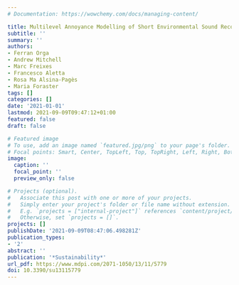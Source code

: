```yaml
---
# Documentation: https://wowchemy.com/docs/managing-content/

title: Multilevel Annoyance Modelling of Short Environmental Sound Recordings
subtitle: ''
summary: ''
authors:
- Ferran Orga
- Andrew Mitchell
- Marc Freixes
- Francesco Aletta
- Rosa Ma Alsina-Pagès
- Maria Foraster
tags: []
categories: []
date: '2021-01-01'
lastmod: 2021-09-09T09:47:12+01:00
featured: false
draft: false

# Featured image
# To use, add an image named `featured.jpg/png` to your page's folder.
# Focal points: Smart, Center, TopLeft, Top, TopRight, Left, Right, BottomLeft, Bottom, BottomRight.
image:
  caption: ''
  focal_point: ''
  preview_only: false

# Projects (optional).
#   Associate this post with one or more of your projects.
#   Simply enter your project's folder or file name without extension.
#   E.g. `projects = ["internal-project"]` references `content/project/deep-learning/index.md`.
#   Otherwise, set `projects = []`.
projects: []
publishDate: '2021-09-09T08:47:06.498281Z'
publication_types:
- '2'
abstract: ''
publication: '*Sustainability*'
url_pdf: https://www.mdpi.com/2071-1050/13/11/5779
doi: 10.3390/su13115779
---
```

